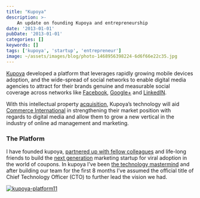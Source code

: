 ```yaml
---
title: "Kupoya"
description: >-
    An update on founding Kupoya and entrepreneurship
date: '2013-01-01'
pubDate: '2013-01-01'
categories: []
keywords: []
tags: ['kupoya', 'startup', 'entrepreneur']
image: ~/assets/images/blog/photo-1468956398224-6d6f66e22c35.jpg
---
```


[Kupoya](http://www.kupoya.com/) developed a platform that leverages rapidly growing mobile devices adoption, and the wide-spread of social networks to enable digital media agencies to attract for their brands genuine and measurable social coverage across networks like [Facebook](http://www.facebook.com/), [Google+](http://plus.google.com/) and [LinkedIN](http://www.linkedin.com/).

With this intellectual property  [acquisition](http://en.actu-cci.com/technologies-innovations/12920-kupoya-when-social-life-means-business), Kupoya’s technology will aid [Commerce International](http://www.actu-cci.com/) in strengthening their market position with  
regards to digital media and allow them to grow a new vertical in the industry of online ad management and marketing.

### The Platform

I have founded kupoya, [partnered up with fellow colleagues](http://www.kupoya.com/aboutus/the-team/) and life-long friends to build the  [next generation](http://www.kupoya.com/why-kupoya/) marketing startup for viral adoption in the world of coupons. In kupoya I’ve been  [the technology mastermind](http://www.kupoya.com/for-business-3/)  and after building our team for the first 8 months I’ve assumed the official title of Chief Technology Officer (CTO) to further lead the vision we had.

[![kupoya-platform11](https://web.archive.org/web/20140625180945im_/http://enginx.com/wp-content/uploads/2014/06/kupoya-platform11-300x240.png)](http://enginx.com/wp-content/uploads/2014/06/kupoya-platform11.png)


